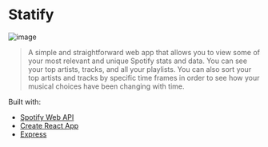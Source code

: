 # Statify
![image](https://user-images.githubusercontent.com/60022782/115463048-5cc0cd00-a1f9-11eb-9a0e-b3db974e04d3.png)

> A simple and straightforward web app that allows you to view some of your most relevant and unique Spotify stats and data.
> You can see your top artists, tracks, and all your playlists. You can also sort your top artists and tracks by specific time frames in order to see how your musical 
> choices have been changing with time.

Built with:
- [Spotify Web API](https://developer.spotify.com/documentation/web-api/)
- [Create React App](https://github.com/facebook/create-react-app)
- [Express](https://expressjs.com/)
